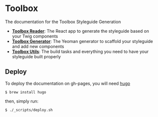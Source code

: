 # Toolbox

The documentation for the Toolbox Styleguide Generation

- **[Toolbox Reader](https://github.com/frontend/toolbox-reader)**: The React app to generate the styleguide based on your Twig components
- **[Toolbox Generator](https://github.com/frontend/generator-toolbox)**: The Yeoman generator to scaffold your styleguide and add new components
- **[Toolbox Utils](https://github.com/frontend/generator-utils)**: The build tasks and everything you need to have your styleguide built properly

## Deploy

To deploy the documentation on gh-pages, you will need [hugo](https://hugo.io/getting-started/installing)

```shell
$ brew install hugo
```

then, simply run:

```shell
$ ./_scripts/deploy.sh
```
